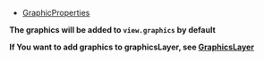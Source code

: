 - [GraphicProperties](https://developers.arcgis.com/javascript/latest/api-reference/esri-Graphic.html#properties-summary)

**The graphics will be added to `view.graphics` by default**

**If You want to add graphics to graphicsLayer, see [GraphicsLayer](https://soullyoko.github.io/vue-arcgis-api/?path=/docs/layers-graphicslayer--default)**

